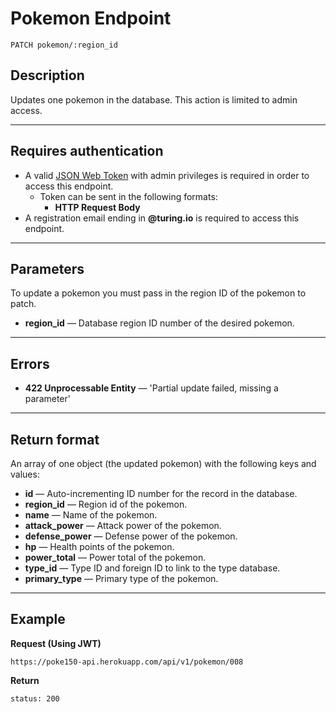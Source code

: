 # Pokemon Endpoint

```
PATCH pokemon/:region_id
```

## Description

Updates one pokemon in the database. This action is limited to admin access.

***

## Requires authentication

- A valid [JSON Web Token](https://jwt.io/) with admin privileges is required in order to access this endpoint.
  - Token can be sent in the following formats:
    - **HTTP Request Body**
- A registration email ending in **@turing.io** is required to access this endpoint.

***

## Parameters

To update a pokemon you must pass in the region ID of the pokemon to patch.
  - **region_id** — Database region ID number of the desired pokemon.

***

## Errors

- **422 Unprocessable Entity** — 'Partial update failed, missing a parameter'

***

## Return format

An array of one object (the updated pokemon) with the following keys and values:

- **id** — Auto-incrementing ID number for the record in the database.
- **region_id** — Region id of the pokemon.
- **name** — Name of the pokemon.
- **attack_power** — Attack power of the pokemon.
- **defense_power** — Defense power of the pokemon.
- **hp** — Health points of the pokemon.
- **power_total** — Power total of the pokemon.
- **type_id** — Type ID and foreign ID to link to the type database.
- **primary_type** — Primary type of the pokemon.
***

## Example

**Request (Using JWT)**

```
https://poke150-api.herokuapp.com/api/v1/pokemon/008
```

**Return**

`status: 200`

```json

```
